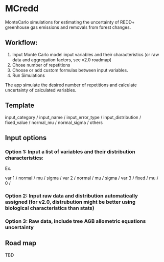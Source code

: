 # MCredd

MonteCarlo simulations for estimating the uncertainty of REDD+ greenhouse gas emissions and removals from forest changes.


## Workflow:

1. Input Monte Carlo model input variables and their characteristics (or raw data and aggregation factors, see v2.0 roadmap)
1. Chose number of repetitions
1. Choose or add custom formulas between input variables.
1. Run Simulations

The app simulate the desired number of repetitions and calculate uncertainty of calculated variables. 



## Template

input_category / input_name / input_error_type / input_distribution / fixed_value / normal_mu / normal_sigma / others 




## Input options

### Option 1: Input a list of variables and their distribution characteristics:

Ex. 

var 1 / normal / mu / sigma / 
var 2 / normal / mu / sigma /
var 3 / fixed  / mu /     0 /

### Option 2: Input raw data and distribution automatically assigned (for v2.0, distrubution might be better using biological characteristics than stats)

### Option 3: Raw data, include tree AGB allometric equations uncertainty


## Road map 

TBD
